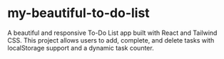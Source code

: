 # my-beautiful-to-do-list
A beautiful and responsive To-Do List app built with React and Tailwind CSS. This project allows users to add, complete, and delete tasks with localStorage support and a dynamic task counter.
